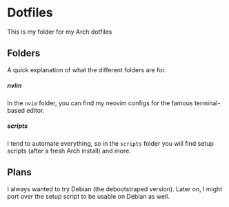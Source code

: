 # Dotfiles

This is my folder for my Arch dotfiles

## Folders

A quick explanation of what the different folders are for.

##### nvim

In the ``nvim`` folder, you can find my neovim configs for the famous terminal-based editor.

##### scripts

I tend to automate everything, so in the ``scripts`` folder you will find setup scripts (after a fresh Arch install) and more.

## Plans

I always wanted to try Debian (the debootstraped version). Later on, I might port over the setup script to be usable on Debian as well.
